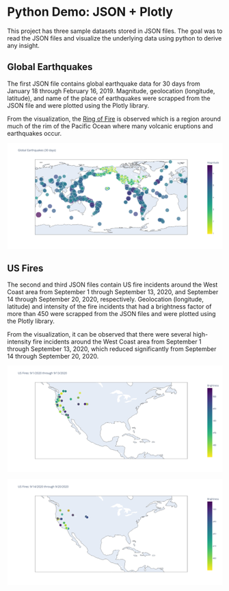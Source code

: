# Python Demo: JSON + Plotly

This project has three sample datasets stored in JSON files. The goal was to read the JSON files and visualize the underlying data using python to derive any insight.

## Global Earthquakes

The first JSON file contains global earthquake data for 30 days from January 18 through February 16, 2019. Magnitude, geolocation (longitude, latitude), and name of the place of earthquakes were scrapped from the JSON file and were plotted using the Plotly library.

From the visualization, the [Ring of Fire](https://en.wikipedia.org/wiki/Ring_of_Fire) is observed which is a region around much of the rim of the Pacific Ocean where many volcanic eruptions and earthquakes occur.

![The Ring of Fire](images\eq_30_days.png)

## US Fires

The second and third JSON files contain US fire incidents around the West Coast area from September 1 through September 13, 2020, and September 14 through September 20, 2020, respectively. Geolocation (longitude, latitude) and intensity of the fire incidents that had a brightness factor of more than 450 were scrapped from the JSON files and were plotted using the Plotly library.

From the visualization, it can be observed that there were several high-intensity fire incidents around the West Coast area from September 1 through September 13, 2020, which reduced significantly from September 14 through September 20, 2020.

![US Fires: 9/1/2020 through 9/13/2020](images\US_fires_9_1.png)

![US Fires: 9/14/2020 through 9/20/2020](images\US_fires_9_14.png)